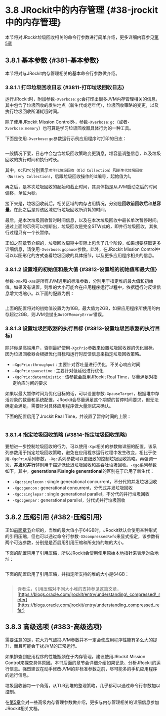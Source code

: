 # 3.8 JRockit中的内存管理 {#38-jrockit中的内存管理}

本节将对JRockit垃圾回收相关的命令行参数进行简单介绍，更多详细内容参见[第5章](../chap5/5.md#5)



## 3.8.1 基本参数 {#381-基本参数}

本节将对与JRockit内存管理相关的基本命令行参数做介绍。



### 3.8.1.1 打印垃圾回收日志 {#3811-打印垃圾回收日志}

运行JRockit时，附加参数`-Xverbose:gc`会打印出很多JVM内存管理相关的信息，其中包含了垃圾回收的发生地点（新生代或老年代），垃圾回收策略的变更，以及执行垃圾回收所消耗哦时间。

除了使用JRockit Mission Control外，参数`-Xverbose:gc`（或者`-Xverbose:memory`）也可算是学习垃圾回收器具体行为的一种工具。

下面是使用`-Xverbose:gc`参数运行示例应用程序时打印的日志：

```

```

一般情况下爱，日志中会包含垃圾回收策略变更消息，堆容量调整信息，以及垃圾回收的执行时间和执行时长。

其中，`OC`和`YC`分别表示`老年代垃圾回收（Old Collection）`和`新生代垃圾回收（Nursery Collection）`，后跟垃圾回收操作的id编号，起始值为1。

再之后，是本次垃圾回收的起始和截止时间，其具体指是从JVM启动之后的时间偏移，单位为秒。

接下来是，垃圾回收前后，相关区域的内存占用情况，分别是**回收前回收后**和**总容量**。在此之后是对该区域进行垃圾回收所消耗的时间，

最后，是本次垃圾回收暂时时间信息，以及在本次垃圾回收中最长单次暂停时间。通过上面的示例可以推断出，垃圾回收是完全STW式的，即并行垃圾回收，其执行过程只有一个长暂停。

正如之前章节介绍的，垃圾回收周期中实际上包含了几个阶段，如果想要获取更多详细信息，请使用`-Xverbose:gcpause`参数。此外，在JRockit Mission Control中可以以图形化的方式查看垃圾回收的具体细节，以及更多应用程序相关的信息。



### 3.8.1.2 设置堆的初始值和最大值 {#3812-设置堆的初始值和最大值}

参数`-Xmx`和`-Xms`是所有JVM通用的标准参数，分别用于指定堆的最大值和初始值。如果没有设置，则堆的大小可能会在应用程序运行过程中，依据运行时反馈信息增大或缩小。以下面的配置为例：

```

```

上面的配置将对的初始值设置为为1GB，最大值为2GB，如果应用程序所使用的内存超过2GB，则JVM会抛出`OutOfMemoryError`错误。



### 3.8.1.3 设置垃圾回收器的执行目标 {#3813-设置垃圾回收器的执行目标}

除非你是高端用户，否则最好使用`-XgcPrio`参数来设置垃圾回收器的优化目标，因为垃圾回收器会根据优化目标和运行时反馈信息来指定垃圾回收策略。

* `–XgcPrio:throughput`
  : 主要针对吞吐量进行优化，不关心响应时间
* `–XgcPrio:pausetime`
  : 主要针对低延迟进行优化
* `-XgcPrio:deterministic`
  : 该参数会启用JRockit Real Time，尽量满足对指定响应时间的要求

如果以最大暂停时间为优化目标的话，可以设置参数`-XpauseTarget`，根据堆中存活对象的数量和系统配置，JRockit会尽量满足这个期望的暂停时间要求，但无法确定会满足，需要针对具体应用程序做大量测试来确认。

下面的配置启用了Jrockit Real Time，并设置了暂停时间的上限：

```

```



### 3.8.1.4 指定垃圾回收策略 {#3814-指定垃圾回收策略}

要想进一步控制垃圾回收的行为，可以使用`-Xgc`相关的参数做详细的配置。该系列参数用于指定垃圾回收策略，避免在应用程序运行过程中发生改变，相比于使用`-XgcPrio`系列参数，`-Xgc`系列参数可以更细致的控制垃圾回收策略。再强调一次，**并发**和**并行**非别用于描述低延迟垃圾回收和高吞吐垃圾回收。`-Xgc`系列参数如下，其中，**generational**和**single generational**的区别在于启用了新生代：

* `-Xgc:singlecon`
  : single generational concurrent，不分代的并发垃圾回收
* `-Xgc:gencon`
  : generational concurrent，分代式并发垃圾回收
* `-Xgc:singlepar`
  : single generational parallel，不分代的并行垃圾回收
* `-Xgc:genpar`
  : generational parallel，分代式并行垃圾回收



## 3.8.2 压缩引用 {#382-压缩引用}

正如[前面章节](./3.4.md#3.4.2.2.1)介绍的，当堆的最大值小于64GB时，JRockit默认会使用某种形式的引用压缩，但也可以通过命令行参数`-XXcompressedRefs`来显式指定，该参数有两个可选参数，分别是是否启用引用压缩和所支持的堆的大小。

下面的配置禁用了引用压缩，所以JRockit会使用使用原始本地指针来表示对象地址：

```

```

下面的配置启用了引用压缩，并指定所支持的堆的大小是64GB：

```

```

> 译者注，引用压缩对不同大小堆的支持参见这篇文章，[https://blogs.oracle.com/jrockit/entry/understanding\_compressed\_refer](https://blogs.oracle.com/jrockit/entry/understanding_compressed_refer)



## 3.8.3 高级选项 {#383-高级选项}

需要注意的是，花大力气鼓捣JVM参数并不一定会使应用程序性能有多么大的提升，而且可能会干扰JVM的正常运行。

如果排查到应用程序的性能瓶颈在于内存管理，建议使用JRockit Mission Control来探查具体原因。本书后面的章节会详细介绍如果记录、分析JRockit的运行信息。强烈建议在动手修改JVM的非标准参数之前，尽可能多的手机应用程序的运行信息。

垃圾回收器每一个角落，从TLB到堆的整理策略，几乎都可以通过命令行参数加以控制。

在[第5章](../chap5/5.md#5)会对一些高级内存管理参数做介绍，更多与内存管理相关的详细信息参加JRockit相关文档。

